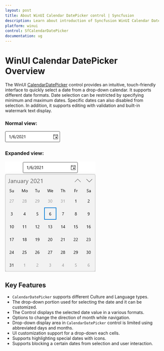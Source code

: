 ```yaml
---
layout: post
title: About WinUI Calendar DatePicker control | Syncfusion
description: Learn about introduction of Syncfusion WinUI Calendar DatePicker control with intuitive, touch-friendly support. 
platform: winui
control: SfCalendarDatePicker
documentation: ug
---
```


# WinUI Calendar DatePicker Overview

The WinUI [CalendarDatePicker](https://help.syncfusion.com/cr/winui/Syncfusion.UI.Xaml.Calendar.SfCalendarDatePicker.html) control provides an intuitive, touch-friendly interface to quickly select a date from a drop-down calendar. It supports different date formats. Date selection can be restricted by specifying minimum and maximum dates. Specific dates can also disabled from selection. In addition, it supports editing with validation and built-in watermark text display.

### Normal view:

![CalendarDatePicker with normal view](Getting-Started_images/Overview_img1.png)

### Expanded view:

![CalendarDatePicker with dropdown date spinner](Getting-Started_images/Overview_img2.png)

## Key Features

* `CalendarDatePicker` supports different Culture and Language types.
* The drop-down portion used for selecting the date and it can be customized.
* The Control displays the selected date value in a various formats.
* Options to change the direction of month while navigation.
* Drop-down display area in `CalendarDatePicker` control is limited using abbreviated days and months.
* UI customization support for a drop-down each cells.
* Supports highlighting special dates with icons.
* Supports blocking a certain dates from selection and user interaction.